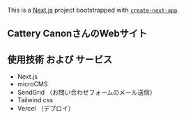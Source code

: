 This is a [Next.js](https://nextjs.org/) project bootstrapped with [`create-next-app`](https://github.com/vercel/next.js/tree/canary/packages/create-next-app).

## Cattery CanonさんのWebサイト

## 使用技術 および サービス
- Next.js
- microCMS
- SendGrid （お問い合わせフォームのメール送信）
- Tailwind css
- Vercel （デプロイ）


